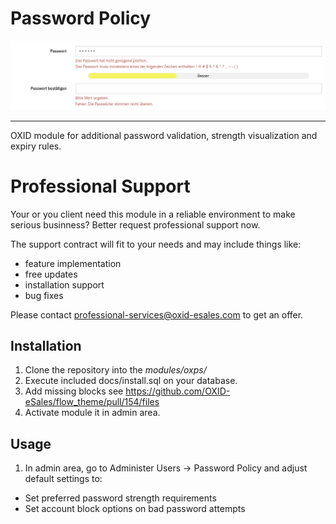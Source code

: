 # Password Policy

![](password_policy.png)

----

OXID module for additional password validation, strength visualization and expiry rules.

# Professional Support

Your or you client need this module in a reliable environment to make serious businness?
Better request professional support now.

The support contract will fit to your needs and may include things like:

- feature implementation
- free updates
- installation support
- bug fixes

Please contact professional-services@oxid-esales.com to get an offer.


## Installation

1. Clone the repository into the _modules/oxps/_ 
1. Execute included docs/install.sql on your database.
1. Add missing blocks see https://github.com/OXID-eSales/flow_theme/pull/154/files
1. Activate module it in admin area.

## Usage

1. In admin area, go to Administer Users -> Password Policy and adjust default settings to:
 * Set preferred password strength requirements
 * Set account block options on bad password attempts
